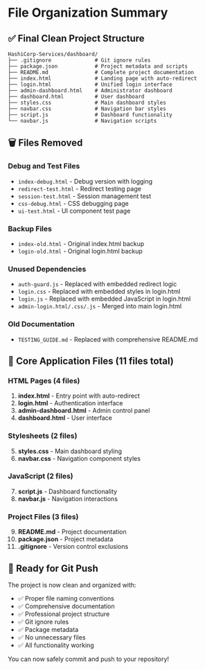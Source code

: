 # File Organization Summary

## ✅ Final Clean Project Structure

```
HashiCorp-Services/dashboard/
├── .gitignore              # Git ignore rules
├── package.json            # Project metadata and scripts
├── README.md               # Complete project documentation
├── index.html              # Landing page with auto-redirect
├── login.html              # Unified login interface
├── admin-dashboard.html    # Administrator dashboard
├── dashboard.html          # User dashboard
├── styles.css              # Main dashboard styles
├── navbar.css              # Navigation bar styles
├── script.js               # Dashboard functionality
└── navbar.js               # Navigation scripts
```

## 🗑️ Files Removed

### Debug and Test Files
- `index-debug.html` - Debug version with logging
- `redirect-test.html` - Redirect testing page
- `session-test.html` - Session management test
- `css-debug.html` - CSS debugging page
- `ui-test.html` - UI component test page

### Backup Files
- `index-old.html` - Original index.html backup
- `login-old.html` - Original login.html backup

### Unused Dependencies
- `auth-guard.js` - Replaced with embedded redirect logic
- `login.css` - Replaced with embedded styles in login.html
- `login.js` - Replaced with embedded JavaScript in login.html
- `admin-login.html/.css/.js` - Merged into main login.html

### Old Documentation
- `TESTING_GUIDE.md` - Replaced with comprehensive README.md

## 📁 Core Application Files (11 files total)

### HTML Pages (4 files)
1. **index.html** - Entry point with auto-redirect
2. **login.html** - Authentication interface  
3. **admin-dashboard.html** - Admin control panel
4. **dashboard.html** - User interface

### Stylesheets (2 files)
5. **styles.css** - Main dashboard styling
6. **navbar.css** - Navigation component styles

### JavaScript (2 files)
7. **script.js** - Dashboard functionality
8. **navbar.js** - Navigation interactions

### Project Files (3 files)
9. **README.md** - Project documentation
10. **package.json** - Project metadata
11. **.gitignore** - Version control exclusions

## 🚀 Ready for Git Push

The project is now clean and organized with:
- ✅ Proper file naming conventions
- ✅ Comprehensive documentation
- ✅ Professional project structure
- ✅ Git ignore rules
- ✅ Package metadata
- ✅ No unnecessary files
- ✅ All functionality working

You can now safely commit and push to your repository!